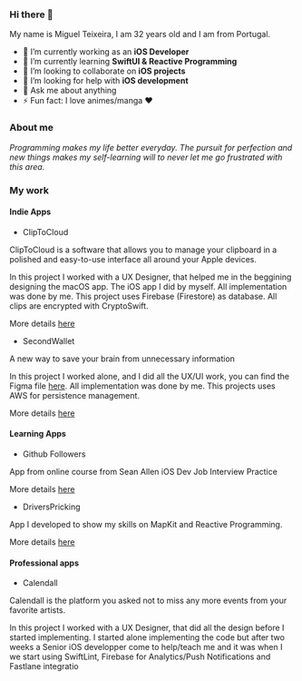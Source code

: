### Hi there 👋

My name is Miguel Teixeira, I am 32 years old and I am from Portugal.

- 🔭 I’m currently working as an <b>iOS Developer</b>
- 🌱 I’m currently learning <b>SwiftUI & Reactive Programming</b>
- 👯 I’m looking to collaborate on <b>iOS projects</b>
- 🤔 I’m looking for help with <b>iOS development</b>
- 💬 Ask me about anything
- ⚡ Fun fact: I love animes/manga ❤️

### About me

<i>Programming makes my life better everyday. The pursuit for perfection and new things makes my self-learning will to never let me go frustrated with this area.</i>

### My work

#### Indie Apps

- ClipToCloud <img alt="" src="https://img.shields.io/badge/macOS-%5E10.15-red"> <img alt="" src="https://img.shields.io/badge/AppStore-1.0.1-green"> <img alt="" src="https://img.shields.io/badge/UiKit-blue">

ClipToCloud is a software that allows you to manage your clipboard in a polished and easy-to-use interface all around your Apple devices.

In this project I worked with a UX Designer, that helped me in the beggining designing the macOS app. The iOS app I did by myself. All implementation was done by me. This project uses Firebase (Firestore) as database. All clips are encrypted with CryptoSwift.

More details [here](https://github.com/Mteixeira88/Clip-To-Cloud/master/README.md)

- SecondWallet <img alt="" src="https://img.shields.io/badge/IOS-%5E14-red"> <img alt="" src="https://img.shields.io/badge/AppStore-1.1-green"> <img alt="" src="https://img.shields.io/badge/SwiftUI-2.0-blue">

A new way to save your brain from unnecessary information

In this project I worked alone, and I did all the UX/UI work, you can find the Figma file <a href="https://www.figma.com/file/ibCQRusMUxl7w6HWGdHIvq/Second-Wallet?node-id=0%3A1">here</a>.  All implementation was done by me. This projects uses AWS for persistence management.

More details [here](https://github.com/Mteixeira88/Second-Wallet/main/README.md)

#### Learning Apps

- Github Followers <img alt="" src="https://img.shields.io/badge/UiKit-blue">

App from online course from Sean Allen iOS Dev Job Interview Practice

More details [here](https://github.com/Mteixeira88/Git-Followers-iOS-App)

- DriversPricking <img alt="" src="https://img.shields.io/badge/UiKit-blue"> <img alt="" src="https://img.shields.io/badge/RxSwift-yellow">

App I developed to show my skills on MapKit and Reactive Programming.

More details [here](https://github.com/Mteixeira88/DriversPicking)

#### Professional apps

- Calendall <img alt="" src="https://img.shields.io/badge/Disabled-red">

Calendall is the platform you asked not to miss any more events from your favorite artists.

In this project I worked with a UX Designer, that did all the design before I started implementing. I started alone implementing the code but after two weeks a Senior iOS developper come to help/teach me and it was when I we start using SwiftLint, Firebase for Analytics/Push Notifications and Fastlane integratio

<!--
**Mteixeira88/Mteixeira88** is a ✨ _special_ ✨ repository because its `README.md` (this file) appears on your GitHub profile.

![Mteixeira88 github stats](https://github-readme-stats.vercel.app/api?username=mteixeira88&show_icons=true)
-->

